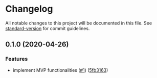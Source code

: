 # Changelog

All notable changes to this project will be documented in this file. See [standard-version](https://github.com/conventional-changelog/standard-version) for commit guidelines.

## 0.1.0 (2020-04-26)


### Features

* implement MVP functionalities ([#1](https://github.com/tinker-hub/prshots/issues/1)) ([5fb3163](https://github.com/tinker-hub/prshots/commit/5fb3163c4f0890c76e08a1d2d4a5cfc4146b1558))
